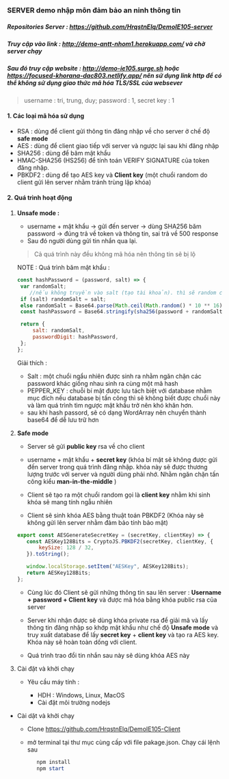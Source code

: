 ### SERVER demo nhập môn đảm bảo an ninh thông tin

##### Repositories Server : https://github.com/HrqstnElq/DemoIE105-server

##### Truy cập vào link :  http://demo-antt-nhom1.herokuapp.com/ và chờ server chạy 
##### Sau đó truy cập website : http://demo-ie105.surge.sh hoặc https://focused-khorana-dac803.netlify.app/ nên sử dụng link http để có thể không sử dụng giao thức mã hóa TLS/SSL của websever

> username : tri, trung, duy; password : 1, secret key : 1

#### 1.	Các loại mã hóa sử dụng

- RSA  : dùng để client gửi thông tin đăng nhập về cho server ở chế độ **safe mode**
- AES : dùng để client giao tiếp với server và ngược lại sau khi đăng nhập
- SHA256 : dùng để băm mật khẩu
- HMAC-SHA256 (HS256) để tính toán VERIFY SIGNATURE của token đăng nhập.
- PBKDF2 : dùng để tạo AES key và **Client key** (một chuổi random do client gửi lên server nhằm tránh trùng lặp khóa)

#### 2. Quá trình hoạt động 

1. **Unsafe mode :** 

   - username + mật khẩu  → gửi đến server → dùng SHA256 băm password  → đúng trả về token và thông tin, sai trả về 500 response 
   - Sau đó người dùng gửi tin nhắn qua lại. 

   > Cả quá trình này đều không mã hóa nên thông tin sẽ bị lộ 

   NOTE : Quá trình băm mật khẩu : 

   ```js
   const hashPassword = (password, salt) => {
   	var randomSalt;
       //nếu không truyền vào salt (tạo tài khoản). thì sẽ random chuỗi này
   	if (salt) randomSalt = salt;
   	else randomSalt = Base64.parse(Math.ceil(Math.random() * 10 ** 16).toString());
   	const hashPassword = Base64.stringify(sha256(password + randomSalt + process.env.PEPPER_KEY));
   
   	return {
   		salt: randomSalt,
   		passwordDigit: hashPassword,
   	};
   };
   ```

   Giải thích : 

   - Salt : một chuổi ngẩu nhiên được sinh ra nhằm ngăn chặn các password khác giống nhau sinh ra cùng một mã hash
   - PEPPER_KEY : chuỗi bí mật được lưu tách biệt với database nhằm mục đích nếu database bị tấn công thì sẽ không biết được chuổi này và làm quá trình tìm ngược mật khẩu trở nên khó khăn hơn.
   - sau khi hash passord, sẽ có dạng WordArray nên chuyển thành base64 để dễ lưu trữ hơn

2. **Safe mode** 

   - Server sẽ gửi **public key** rsa về cho client 

   - username + mật khẩu + **secret key** (khóa bí mật sẽ không được gửi đến server trong quá trình đăng nhập. khóa này sẽ được thương lượng trước với server và người dùng phải nhớ. Nhằm ngăn chặn tấn công kiểu **man-in-the-middle** )

   - Client sẽ tạo ra một chuổi random gọi là **client key** nhằm khi sinh khóa sẽ mang tính ngẫu nhiên 

   -  Client sẽ sinh khóa AES bằng thuật toán PBKDF2 (Khóa này sẽ không gửi lên server nhằm đảm bảo tính bảo mật)

     ```js
     export const AESGenerateSecretKey = (secretKey, clientKey) => {
     	const AESKey128Bits = CryptoJS.PBKDF2(secretKey, clientKey, {
     		keySize: 128 / 32,
     	}).toString();
     
     	window.localStorage.setItem("AESKey", AESKey128Bits);
     	return AESKey128Bits;
     };
     ```

   - Cùng lúc đó Client sẽ gửi những thông tin sau lên server : **Username + password + Client key**  và được mã hóa bằng khóa public rsa của server 

   - Server khi nhận được sẽ dùng khóa private rsa để giải mã và lấy thông tin đăng nhập so khớp mật khẩu như chế độ **Unsafe mode** và truy xuất database để lấy **secret key** + **client key**  và tạo ra AES key. Khóa này sẽ hoàn toàn dống với client.

   - Quá trình trao đổi tin nhắn sau này sẽ dùng khóa AES này

3. Cài đặt và khởi chạy 

   - Yêu cầu máy tính :

     - HDH : Windows, Linux, MacOS 
     - Cài đặt môi trường nodejs
     
- Cài dặt và khởi chạy 
   
  - Clone https://github.com/HrqstnElq/DemoIE105-Client
   
  - mở terminal tại thư mục cùng cấp với file pakage.json. Chạy cái lệnh sau 
   
    ```powershell
       npm install 
       npm start 
       ```
   
    
